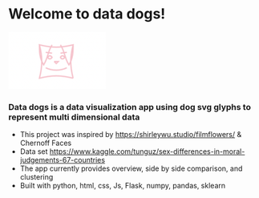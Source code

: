 # Welcome to data dogs!



![Doggies](doggo.png)

### Data dogs is a data visualization app using dog svg glyphs to represent multi dimensional data
* This project was inspired by  https://shirleywu.studio/filmflowers/ & Chernoff Faces
* Data set https://www.kaggle.com/tunguz/sex-differences-in-moral-judgements-67-countries
* The app currently provides overview, side by side comparison, and clustering
* Built with python, html, css, Js, Flask, numpy, pandas, sklearn 